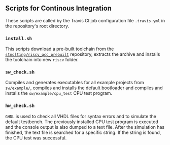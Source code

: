 ## Scripts for Continous Integration

These scripts are called by the Travis CI job configuration file `.travis.yml` in the repository's root directory.

### `install.sh`

This scripts download a pre-built toolchain from the [`stnolting/riscv_gcc_prebuilt`](https://github.com/stnolting/riscv_gcc_prebuilt)
repository, extracts the archive and installs the toolchain into new `riscv` folder.

### `sw_check.sh`

Compiles and generates executables for all example projects from `sw/example/`, compiles and installs the default bootloader and
compiles and installs the `sw/example/cpu_test` CPU test program.

### `hw_check.sh`

`GHDL` is used to check all VHDL files for syntax errors and to simulate the default testbench. The previously installed CPU test program
is executed and the console output is also dumped to a text file. After the simulation has finished, the text file is searched for a specific
string. If the string is found, the CPU test was successful.
